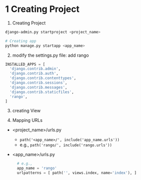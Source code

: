 # 1 Creating Project

1. Creating Project

```bash
django-admin.py startproject <project_name>

# Creating app
python manage.py startapp <app_name>
```

2. modify the settings.py file: add rango

```python
INSTALLED_APPS = [ 
  'django.contrib.admin', 
  'django.contrib.auth', 
  'django.contrib.contenttypes', 
  'django.contrib.sessions', 
  'django.contrib.messages', 
  'django.contrib.staticfiles', 
  'rango',
]
```

3. creating View


4. Mapping URLs

- <project_name>/urls.py 
    - `path('<app_name>/', include('app_name.urls'))`
    - e.g., `path('rango/', include('rango.urls'))`

- <app_name>/urls.py
  ```python
    # e.g.,
    app_name = 'rango' 
    urlpatterns = [ path('', views.index, name='index'), ]
  ```


